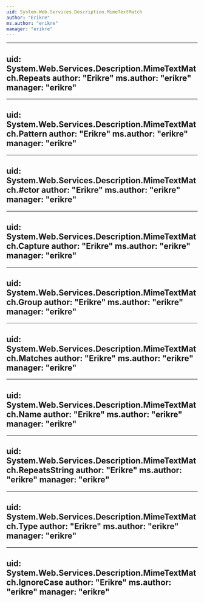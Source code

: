 ```yaml
---
uid: System.Web.Services.Description.MimeTextMatch
author: "Erikre"
ms.author: "erikre"
manager: "erikre"
---
```


---
uid: System.Web.Services.Description.MimeTextMatch.Repeats
author: "Erikre"
ms.author: "erikre"
manager: "erikre"
---

---
uid: System.Web.Services.Description.MimeTextMatch.Pattern
author: "Erikre"
ms.author: "erikre"
manager: "erikre"
---

---
uid: System.Web.Services.Description.MimeTextMatch.#ctor
author: "Erikre"
ms.author: "erikre"
manager: "erikre"
---

---
uid: System.Web.Services.Description.MimeTextMatch.Capture
author: "Erikre"
ms.author: "erikre"
manager: "erikre"
---

---
uid: System.Web.Services.Description.MimeTextMatch.Group
author: "Erikre"
ms.author: "erikre"
manager: "erikre"
---

---
uid: System.Web.Services.Description.MimeTextMatch.Matches
author: "Erikre"
ms.author: "erikre"
manager: "erikre"
---

---
uid: System.Web.Services.Description.MimeTextMatch.Name
author: "Erikre"
ms.author: "erikre"
manager: "erikre"
---

---
uid: System.Web.Services.Description.MimeTextMatch.RepeatsString
author: "Erikre"
ms.author: "erikre"
manager: "erikre"
---

---
uid: System.Web.Services.Description.MimeTextMatch.Type
author: "Erikre"
ms.author: "erikre"
manager: "erikre"
---

---
uid: System.Web.Services.Description.MimeTextMatch.IgnoreCase
author: "Erikre"
ms.author: "erikre"
manager: "erikre"
---
